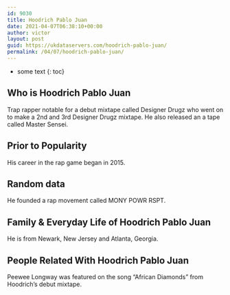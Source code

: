 ```yaml
---
id: 9030
title: Hoodrich Pablo Juan
date: 2021-04-07T06:38:10+00:00
author: victor
layout: post
guid: https://ukdataservers.com/hoodrich-pablo-juan/
permalink: /04/07/hoodrich-pablo-juan/
---
```


* some text
{: toc}


## Who is Hoodrich Pablo Juan



Trap rapper notable for a debut mixtape called Designer Drugz who went on to make a 2nd and 3rd Designer Drugz mixtape. He also released an a tape called Master Sensei. 

                
                
                
## Prior to Popularity



His career in the rap game began in 2015. 

                
                
                
## Random data



He founded a rap movement called MONY POWR RSPT. 

                
                
                
## Family & Everyday Life of Hoodrich Pablo Juan



He is from Newark, New Jersey and Atlanta, Georgia. 

                
                
                
## People Related With Hoodrich Pablo Juan



Peewee Longway was featured on the song &#8220;African Diamonds&#8221; from Hoodrich&#8217;s debut mixtape. 

                
              
            
          
          
          